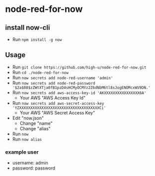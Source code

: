 # node-red-for-now

## install now-cli

- Run `npm install -g now`

## Usage

- Run `git clone https://github.com/high-u/node-red-for-now.git`
- Run `cd ./node-red-for-now`
- Run `now secrets add node-red-username 'admin'`
- Run `now secrets add node-red-password '$2a$08$zZWtXTja0fB1pzD4sHCMyOCMYz2Z6dNbM6tl8sJogENOMcxWV9DN.'`
- Run `now secrets add aws-access-key-id 'AKXXXXXXXXXXXXXXXX6A'`
  - Your AWS "AWS Access Key Id"
- Run `now secrets add aws-secret-access-key 'YZXXXXXXXXXXXXXXXXXXXXXXXXXXXXXXXXXXXXCi'`
  - Your AWS "AWS Secret Access Key"
- Edit "now.json"
  - Change "name"
  - Change "alias"
- Run `now`
- Run `now alias`

### example user

- username: admin
- password: password
